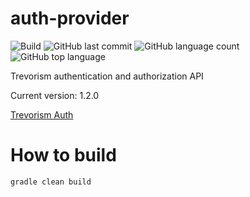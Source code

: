 # auth-provider
![Build](https://github.com/trevorism/auth-provider/actions/workflows/deploy.yml/badge.svg)
![GitHub last commit](https://img.shields.io/github/last-commit/trevorism/auth-provider)
![GitHub language count](https://img.shields.io/github/languages/count/trevorism/auth-provider)
![GitHub top language](https://img.shields.io/github/languages/top/trevorism/auth-provider)

Trevorism authentication and authorization API

Current version: 1.2.0

[Trevorism Auth](https://auth.trevorism.com/)

# How to build
`gradle clean build`